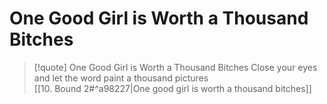# One Good Girl is Worth a Thousand Bitches

> [!quote] One Good Girl is Worth a Thousand Bitches
Close your eyes and let the word paint a thousand pictures  
[[10. Bound 2#^a98227|One good girl is worth a thousand bitches]]  
